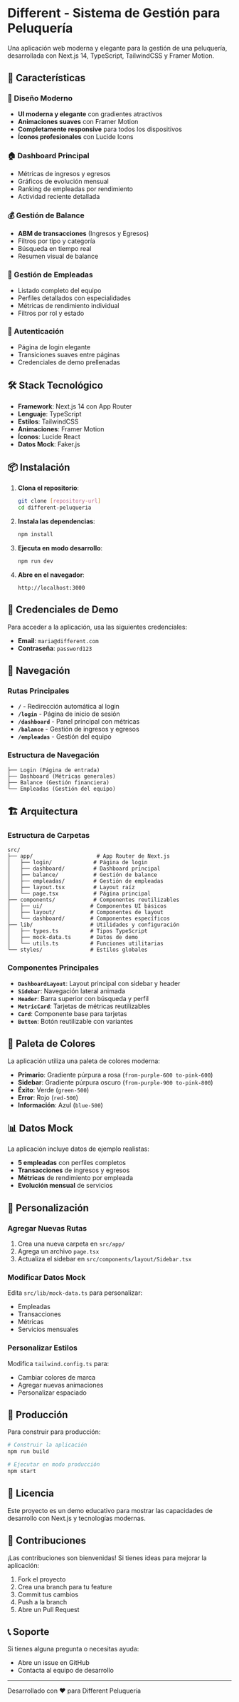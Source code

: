 # Different - Sistema de Gestión para Peluquería

Una aplicación web moderna y elegante para la gestión de una peluquería, desarrollada con Next.js 14, TypeScript, TailwindCSS y Framer Motion.

## 🚀 Características

### 🎨 Diseño Moderno
- **UI moderna y elegante** con gradientes atractivos
- **Animaciones suaves** con Framer Motion
- **Completamente responsive** para todos los dispositivos
- **Íconos profesionales** con Lucide Icons

### 🏠 Dashboard Principal
- Métricas de ingresos y egresos
- Gráficos de evolución mensual
- Ranking de empleadas por rendimiento
- Actividad reciente detallada

### 💰 Gestión de Balance
- **ABM de transacciones** (Ingresos y Egresos)
- Filtros por tipo y categoría
- Búsqueda en tiempo real
- Resumen visual de balance

### 👥 Gestión de Empleadas
- Listado completo del equipo
- Perfiles detallados con especialidades
- Métricas de rendimiento individual
- Filtros por rol y estado

### 🔐 Autenticación
- Página de login elegante
- Transiciones suaves entre páginas
- Credenciales de demo prellenadas

## 🛠️ Stack Tecnológico

- **Framework**: Next.js 14 con App Router
- **Lenguaje**: TypeScript
- **Estilos**: TailwindCSS
- **Animaciones**: Framer Motion
- **Íconos**: Lucide React
- **Datos Mock**: Faker.js

## 📦 Instalación

1. **Clona el repositorio**:
   ```bash
   git clone [repository-url]
   cd different-peluqueria
   ```

2. **Instala las dependencias**:
   ```bash
   npm install
   ```

3. **Ejecuta en modo desarrollo**:
   ```bash
   npm run dev
   ```

4. **Abre en el navegador**:
   ```
   http://localhost:3000
   ```

## 🎯 Credenciales de Demo

Para acceder a la aplicación, usa las siguientes credenciales:

- **Email**: `maria@different.com`
- **Contraseña**: `password123`

## 📱 Navegación

### Rutas Principales

- **`/`** - Redirección automática al login
- **`/login`** - Página de inicio de sesión
- **`/dashboard`** - Panel principal con métricas
- **`/balance`** - Gestión de ingresos y egresos
- **`/empleadas`** - Gestión del equipo

### Estructura de Navegación

```
├── Login (Página de entrada)
├── Dashboard (Métricas generales)
├── Balance (Gestión financiera)
└── Empleadas (Gestión del equipo)
```

## 🏗️ Arquitectura

### Estructura de Carpetas

```
src/
├── app/                    # App Router de Next.js
│   ├── login/             # Página de login
│   ├── dashboard/         # Dashboard principal
│   ├── balance/           # Gestión de balance
│   ├── empleadas/         # Gestión de empleadas
│   ├── layout.tsx         # Layout raíz
│   └── page.tsx           # Página principal
├── components/            # Componentes reutilizables
│   ├── ui/               # Componentes UI básicos
│   ├── layout/           # Componentes de layout
│   └── dashboard/        # Componentes específicos
├── lib/                  # Utilidades y configuración
│   ├── types.ts          # Tipos TypeScript
│   ├── mock-data.ts      # Datos de demo
│   └── utils.ts          # Funciones utilitarias
└── styles/               # Estilos globales
```

### Componentes Principales

- **`DashboardLayout`**: Layout principal con sidebar y header
- **`Sidebar`**: Navegación lateral animada
- **`Header`**: Barra superior con búsqueda y perfil
- **`MetricCard`**: Tarjetas de métricas reutilizables
- **`Card`**: Componente base para tarjetas
- **`Button`**: Botón reutilizable con variantes

## 🎨 Paleta de Colores

La aplicación utiliza una paleta de colores moderna:

- **Primario**: Gradiente púrpura a rosa (`from-purple-600 to-pink-600`)
- **Sidebar**: Gradiente púrpura oscuro (`from-purple-900 to-pink-800`)
- **Éxito**: Verde (`green-500`)
- **Error**: Rojo (`red-500`)
- **Información**: Azul (`blue-500`)

## 📊 Datos Mock

La aplicación incluye datos de ejemplo realistas:

- **5 empleadas** con perfiles completos
- **Transacciones** de ingresos y egresos
- **Métricas** de rendimiento por empleada
- **Evolución mensual** de servicios

## 🔧 Personalización

### Agregar Nuevas Rutas

1. Crea una nueva carpeta en `src/app/`
2. Agrega un archivo `page.tsx`
3. Actualiza el sidebar en `src/components/layout/Sidebar.tsx`

### Modificar Datos Mock

Edita `src/lib/mock-data.ts` para personalizar:
- Empleadas
- Transacciones
- Métricas
- Servicios mensuales

### Personalizar Estilos

Modifica `tailwind.config.ts` para:
- Cambiar colores de marca
- Agregar nuevas animaciones
- Personalizar espaciado

## 🚀 Producción

Para construir para producción:

```bash
# Construir la aplicación
npm run build

# Ejecutar en modo producción
npm start
```

## 📝 Licencia

Este proyecto es un demo educativo para mostrar las capacidades de desarrollo con Next.js y tecnologías modernas.

## 🤝 Contribuciones

¡Las contribuciones son bienvenidas! Si tienes ideas para mejorar la aplicación:

1. Fork el proyecto
2. Crea una branch para tu feature
3. Commit tus cambios
4. Push a la branch
5. Abre un Pull Request

## 📞 Soporte

Si tienes alguna pregunta o necesitas ayuda:

- Abre un issue en GitHub
- Contacta al equipo de desarrollo

---

Desarrollado con ❤️ para Different Peluquería
